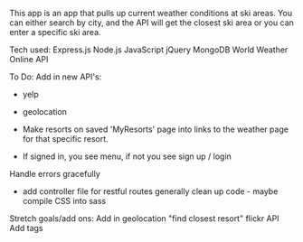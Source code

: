 This app is an app that pulls up current weather conditions at ski areas. You can either search by city, and the API will get the closest ski area or you can enter a specific ski area.

Tech used:
Express.js
Node.js
JavaScript
jQuery
MongoDB
World Weather Online API

To Do:
Add in new API's:
  - yelp
  - geolocation

- Make resorts on saved 'MyResorts' page into links to the weather page for that specific resort.

- If signed in, you see menu, if not you see sign up / login

Handle errors gracefully
- add controller file for restful routes
generally clean up code -  maybe compile CSS into sass

Stretch goals/add ons:
Add in geolocation "find closest resort"
flickr API
Add tags

